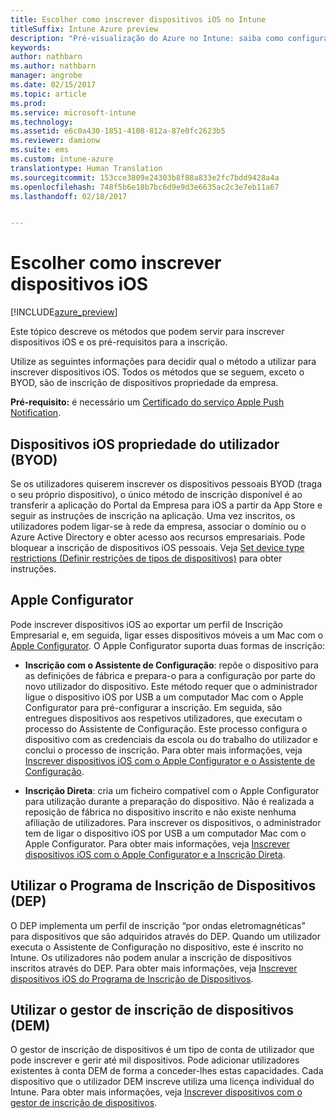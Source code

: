```yaml
---
title: Escolher como inscrever dispositivos iOS no Intune
titleSuffix: Intune Azure preview
description: "Pré-visualização do Azure no Intune: saiba como configurar a inscrição de dispositivos iOS no Microsoft Intune."
keywords: 
author: nathbarn
ms.author: nathbarn
manager: angrobe
ms.date: 02/15/2017
ms.topic: article
ms.prod: 
ms.service: microsoft-intune
ms.technology: 
ms.assetid: e6c0a430-1851-4108-812a-87e0fc2623b5
ms.reviewer: damionw
ms.suite: ems
ms.custom: intune-azure
translationtype: Human Translation
ms.sourcegitcommit: 153cce3809e24303b8f88a833e2fc7bdd9428a4a
ms.openlocfilehash: 748f5b6e18b7bc6d9e9d3e6635ac2c3e7eb11a67
ms.lasthandoff: 02/18/2017


---
```


# <a name="choose-how-to-enroll-ios-devices"></a>Escolher como inscrever dispositivos iOS

[!INCLUDE[azure_preview](../includes/azure_preview.md)]

Este tópico descreve os métodos que podem servir para inscrever dispositivos iOS e os pré-requisitos para a inscrição.

Utilize as seguintes informações para decidir qual o método a utilizar para inscrever dispositivos iOS. Todos os métodos que se seguem, exceto o BYOD, são de inscrição de dispositivos propriedade da empresa.

**Pré-requisito:** é necessário um [Certificado do serviço Apple Push Notification](get-an-apple-mdm-push-certificate.md).

## <a name="user-owned-ios-devices-byod"></a>Dispositivos iOS propriedade do utilizador (BYOD)

Se os utilizadores quiserem inscrever os dispositivos pessoais BYOD (traga o seu próprio dispositivo), o único método de inscrição disponível é ao transferir a aplicação do Portal da Empresa para iOS a partir da App Store e seguir as instruções de inscrição na aplicação. Uma vez inscritos, os utilizadores podem ligar-se à rede da empresa, associar o domínio ou o Azure Active Directory e obter acesso aos recursos empresariais. Pode bloquear a inscrição de dispositivos iOS pessoais. Veja [Set device type restrictions (Definir restrições de tipos de dispositivos)](https://docs.microsoft.com/intune-azure/enroll-devices/set-enrollment-restrictions#set-device-type-restrictions) para obter instruções.

## <a name="apple-configurator"></a>Apple Configurator

Pode inscrever dispositivos iOS ao exportar um perfil de Inscrição Empresarial e, em seguida, ligar esses dispositivos móveis a um Mac com o [Apple Configurator](http://go.microsoft.com/fwlink/?LinkId=518017). O Apple Configurator suporta duas formas de inscrição:

- **Inscrição com o Assistente de Configuração**: repõe o dispositivo para as definições de fábrica e prepara-o para a configuração por parte do novo utilizador do dispositivo. Este método requer que o administrador ligue o dispositivo iOS por USB a um computador Mac com o Apple Configurator para pré-configurar a inscrição. Em seguida, são entregues dispositivos aos respetivos utilizadores, que executam o processo do Assistente de Configuração. Este processo configura o dispositivo com as credenciais da escola ou do trabalho do utilizador e conclui o processo de inscrição. Para obter mais informações, veja [Inscrever dispositivos iOS com o Apple Configurator e o Assistente de Configuração](enroll-ios-devices-with-apple-configurator-and-setup-assistant.md).

- **Inscrição Direta**: cria um ficheiro compatível com o Apple Configurator para utilização durante a preparação do dispositivo. Não é realizada a reposição de fábrica no dispositivo inscrito e não existe nenhuma afiliação de utilizadores. Para inscrever os dispositivos, o administrador tem de ligar o dispositivo iOS por USB a um computador Mac com o Apple Configurator. Para obter mais informações, veja [Inscrever dispositivos iOS com o Apple Configurator e a Inscrição Direta](enroll-ios-devices-with-apple-configurator-and-direct-enrollment.md).

## <a name="use-the-device-enrollment-program-dep"></a>Utilizar o Programa de Inscrição de Dispositivos (DEP)

O DEP implementa um perfil de inscrição “por ondas eletromagnéticas” para dispositivos que são adquiridos através do DEP. Quando um utilizador executa o Assistente de Configuração no dispositivo, este é inscrito no Intune. Os utilizadores não podem anular a inscrição de dispositivos inscritos através do DEP. Para obter mais informações, veja [Inscrever dispositivos iOS do Programa de Inscrição de Dispositivos](enroll-ios-devices-using-device-enrollment-program.md).

## <a name="use-the-device-enrollment-manager-dem"></a>Utilizar o gestor de inscrição de dispositivos (DEM)
O gestor de inscrição de dispositivos é um tipo de conta de utilizador que pode inscrever e gerir até mil dispositivos. Pode adicionar utilizadores existentes à conta DEM de forma a conceder-lhes estas capacidades. Cada dispositivo que o utilizador DEM inscreve utiliza uma licença individual do Intune. Para obter mais informações, veja [Inscrever dispositivos com o gestor de inscrição de dispositivos](enroll-devices-using-device-enrollment-manager.md).

